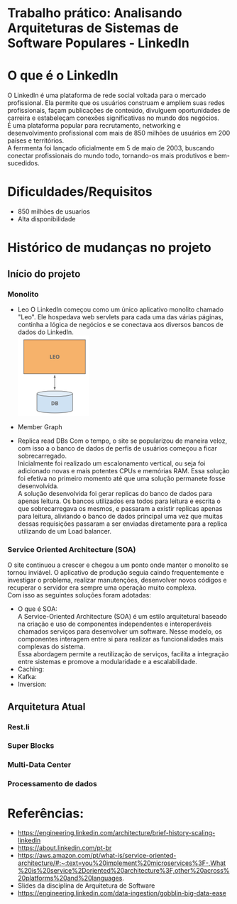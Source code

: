 # Trabalho prático: Analisando Arquiteturas de Sistemas de Software Populares - LinkedIn

# O que é o LinkedIn
  O LinkedIn é uma plataforma de rede social voltada para o mercado profissional. Ela permite que os usuários construam e ampliem suas redes profissionais, façam publicações de conteúdo, divulguem oportunidades de carreira e estabeleçam conexões significativas no mundo dos negócios.<br/> 
  É uma plataforma popular para recrutamento, networking e desenvolvimento profissional com mais de 850 milhões de usuários em 200 países e territórios.<br/> 
  A ferrmenta foi lançado oficialmente em 5 de maio de 2003, buscando conectar profissionais do mundo todo, tornando-os mais produtivos e bem-sucedidos.<br/> 

# Dificuldades/Requisitos
* 850 milhões de usuarios
* Alta disponibilidade

# Histórico de mudanças no projeto

## Início do projeto
### Monolito
* Leo
  O LinkedIn começou como um único aplicativo monolito chamado "Leo". Ele hospedava web servlets para cada uma das várias páginas, continha a lógica de negócios e se conectava aos diversos bancos de dados do LinkedIn. <br/>
![](images/Leo.png)

  
* Member Graph
* Replica read DBs
Com o tempo, o site se popularizou de maneira veloz, com isso a o banco de dados de perfis de usuários começou a ficar sobrecarregado.<br/>
Inicialmente foi realizado um escalonamento vertical, ou seja foi adicionado novas e mais potentes CPUs e memórias RAM. Essa solução foi efetiva no primeiro momento até que uma solução permanete fosse desenvolvida.<br/>
A solução desenvolvida foi gerar replicas do banco de dados para apenas leitura. Os bancos utilizados era todos para leitura e escrita o que sobrecarregava os mesmos, e passaram a existir replicas apenas para leitura, aliviando o banco de dados principal uma vez que muitas dessas requisições passaram a ser enviadas diretamente para a replica utilizando de um Load balancer.


### Service Oriented Architecture (SOA)
O site continuou a crescer e chegou a um ponto onde manter o monolito se tornou inviável. O aplicativo de produção seguia caindo frequentemente e investigar o problema, realizar manutenções, desenvolver novos códigos e recuperar o servidor era sempre uma operação muito complexa.<br/>
Com isso as seguintes soluções foram adotadas:

* O que é SOA: <br/>
  A Service-Oriented Architecture (SOA) é um estilo arquitetural baseado na criação e uso de componentes independentes e interoperáveis chamados serviços para desenvolver um software. Nesse modelo, os componentes interagem entre si para realizar as funcionalidades mais complexas do sistema.<br/> Essa abordagem permite a reutilização de serviços, facilita a integração entre sistemas e promove a modularidade e a escalabilidade.
* Caching: <br/>
* Kafka: <br/>
* Inversion: <br/>


## Arquitetura Atual

### Rest.li
### Super Blocks
### Multi-Data Center

### Processamento de dados


# Referências:

* https://engineering.linkedin.com/architecture/brief-history-scaling-linkedin
* https://about.linkedin.com/pt-br
* https://aws.amazon.com/pt/what-is/service-oriented-architecture/#:~:text=you%20implement%20microservices%3F-,What%20is%20service%2Doriented%20architecture%3F,other%20across%20platforms%20and%20languages.
* Slides da disciplina de Arquitetura de Software
* https://engineering.linkedin.com/data-ingestion/gobblin-big-data-ease
